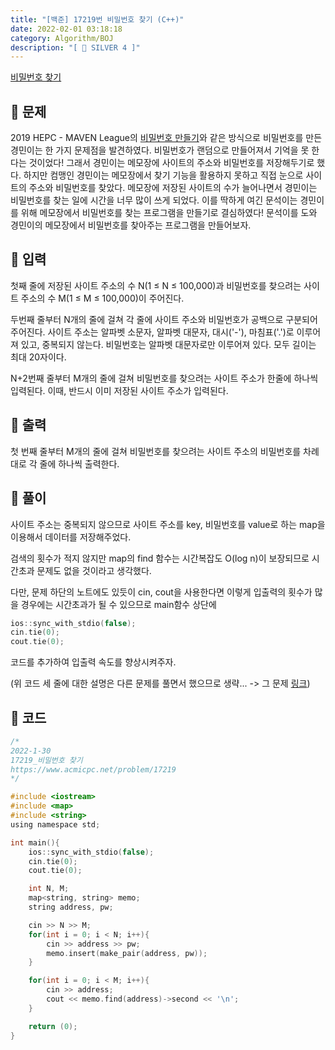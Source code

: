 ```yaml
---
title: "[백준] 17219번 비밀번호 찾기 (C++)"
date: 2022-02-01 03:18:18
category: Algorithm/BOJ
description: "[ 🤍 SILVER 4 ]"
---
```


[비밀번호 찾기](https://www.acmicpc.net/problem/17219)

## 🌟 문제

2019 HEPC - MAVEN League의 [비밀번호 만들기](https://www.acmicpc.net/problem/17218)와 같은 방식으로 비밀번호를 만든 경민이는 한 가지 문제점을 발견하였다. 비밀번호가 랜덤으로 만들어져서 기억을 못 한다는 것이었다! 그래서 경민이는 메모장에 사이트의 주소와 비밀번호를 저장해두기로 했다. 하지만 컴맹인 경민이는 메모장에서 찾기 기능을 활용하지 못하고 직접 눈으로 사이트의 주소와 비밀번호를 찾았다. 메모장에 저장된 사이트의 수가 늘어나면서 경민이는 비밀번호를 찾는 일에 시간을 너무 많이 쓰게 되었다. 이를 딱하게 여긴 문석이는 경민이를 위해 메모장에서 비밀번호를 찾는 프로그램을 만들기로 결심하였다! 문석이를 도와 경민이의 메모장에서 비밀번호를 찾아주는 프로그램을 만들어보자.

## 🌟 입력

첫째 줄에 저장된 사이트 주소의 수 N(1 ≤ N ≤ 100,000)과 비밀번호를 찾으려는 사이트 주소의 수 M(1 ≤ M ≤ 100,000)이 주어진다.

두번째 줄부터 N개의 줄에 걸쳐 각 줄에 사이트 주소와 비밀번호가 공백으로 구분되어 주어진다. 사이트 주소는 알파벳 소문자, 알파벳 대문자, 대시('-'), 마침표('.')로 이루어져 있고, 중복되지 않는다. 비밀번호는 알파벳 대문자로만 이루어져 있다. 모두 길이는 최대 20자이다.

N+2번째 줄부터 M개의 줄에 걸쳐 비밀번호를 찾으려는 사이트 주소가 한줄에 하나씩 입력된다. 이때, 반드시 이미 저장된 사이트 주소가 입력된다.

## 🌟 출력

첫 번째 줄부터 M개의 줄에 걸쳐 비밀번호를 찾으려는 사이트 주소의 비밀번호를 차례대로 각 줄에 하나씩 출력한다.

## 🌟 풀이

사이트 주소는 중복되지 않으므로 사이트 주소를 key, 비밀번호를 value로 하는 map을 이용해서 데이터를 저장해주었다.

검색의 횟수가 적지 않지만 map의 find 함수는 시간복잡도 O(log n)이 보장되므로 시간초과 문제도 없을 것이라고 생각했다.

다만, 문제 하단의 노트에도 있듯이 cin, cout을 사용한다면 이렇게 입출력의 횟수가 많을 경우에는 시간초과가 될 수 있으므로 main함수 상단에

```c
ios::sync_with_stdio(false);
cin.tie(0);
cout.tie(0);
```

코드를 추가하여 입출력 속도를 향상시켜주자.

(위 코드 세 줄에 대한 설명은 다른 문제를 풀면서 했으므로 생략... -> 그 문제 [링크](https://yoouyeon.github.io/2021/11/05/BOJ-1920/))

## 🌟 코드

```c
/*
2022-1-30
17219_비밀번호 찾기
https://www.acmicpc.net/problem/17219
*/

#include <iostream>
#include <map>
#include <string>
using namespace std;

int main(){
    ios::sync_with_stdio(false);
    cin.tie(0);
    cout.tie(0);

    int N, M;
    map<string, string> memo;
    string address, pw;

    cin >> N >> M;
    for(int i = 0; i < N; i++){
        cin >> address >> pw;
        memo.insert(make_pair(address, pw));
    }

    for(int i = 0; i < M; i++){
        cin >> address;
        cout << memo.find(address)->second << '\n'; 
    }

    return (0);
}
```

